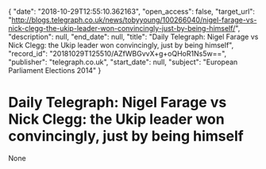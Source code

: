 {
  "date": "2018-10-29T12:55:10.362163", 
  "open_access": false, 
  "target_url": "http://blogs.telegraph.co.uk/news/tobyyoung/100266040/nigel-farage-vs-nick-clegg-the-ukip-leader-won-convincingly-just-by-being-himself/", 
  "description": null, 
  "end_date": null, 
  "title": "Daily Telegraph: Nigel Farage vs Nick Clegg: the Ukip leader won convincingly, just by being himself", 
  "record_id": "20181029T125510/AZfWBGvvX+g+oQHoR1Ns5w==", 
  "publisher": "telegraph.co.uk", 
  "start_date": null, 
  "subject": "European Parliament Elections 2014"
}

# Daily Telegraph: Nigel Farage vs Nick Clegg: the Ukip leader won convincingly, just by being himself

None